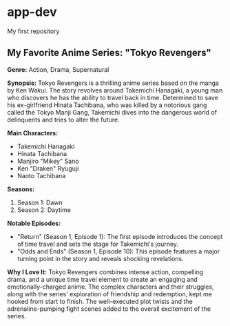 # app-dev
My first repository
## My Favorite Anime Series: "Tokyo Revengers"

**Genre:** Action, Drama, Supernatural

**Synopsis:**
Tokyo Revengers is a thrilling anime series based on the manga by Ken Wakui. The story revolves around Takemichi Hanagaki, a young man who discovers he has the ability to travel back in time. Determined to save his ex-girlfriend Hinata Tachibana, who was killed by a notorious gang called the Tokyo Manji Gang, Takemichi dives into the dangerous world of delinquents and tries to alter the future.

**Main Characters:**
- Takemichi Hanagaki
- Hinata Tachibana
- Manjiro "Mikey" Sano
- Ken "Draken" Ryuguji
- Naoto Tachibana

**Seasons:**
1. Season 1: Dawn
2. Season 2: Daytime

**Notable Episodes:**
- "Return" (Season 1, Episode 1): The first episode introduces the concept of time travel and sets the stage for Takemichi's journey.
- "Odds and Ends" (Season 1, Episode 10): This episode features a major turning point in the story and reveals shocking revelations.

**Why I Love It:**
Tokyo Revengers combines intense action, compelling drama, and a unique time travel element to create an engaging and emotionally-charged anime. The complex characters and their struggles, along with the series' exploration of friendship and redemption, kept me hooked from start to finish. The well-executed plot twists and the adrenaline-pumping fight scenes added to the overall excitement of the series.

